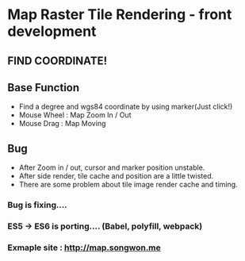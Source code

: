 

# Map Raster Tile Rendering - front development

## FIND COORDINATE!

## Base Function
- Find a degree and wgs84 coordinate by using marker(Just click!)
- Mouse Wheel : Map Zoom In / Out
- Mouse Drag : Map Moving

## Bug
- After Zoom in / out, cursor and marker position unstable.
- After side render, tile cache and position are a little twisted.
- There are some problem about tile image render cache and timing.

### Bug is fixing....
### ES5 -> ES6 is porting.... (Babel, polyfill, webpack)

### Exmaple site : http://map.songwon.me